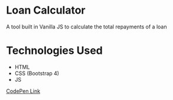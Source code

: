 # Loan Calculator

A tool built in Vanilla JS to calculate the total repayments of a loan

# Technologies Used

  - HTML
  - CSS (Bootstrap 4)
  - JS

[CodePen Link](https://codepen.io/GhostNote90/pen/VxNabE)